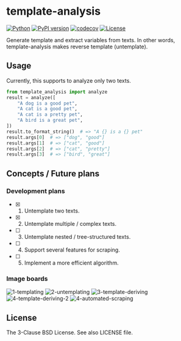 # template-analysis

[![Python](https://img.shields.io/pypi/pyversions/template-analysis.svg)](https://badge.fury.io/py/template-analysis)
[![PyPI version](https://img.shields.io/pypi/v/template-analysis.svg)](https://pypi.python.org/pypi/template-analysis/)
[![codecov](https://codecov.io/gh/kitsuyui/template-analysis/branch/main/graph/badge.svg?token=AMEP8YUYXA)](https://codecov.io/gh/kitsuyui/template-analysis)
[![License](https://img.shields.io/badge/License-BSD%203--Clause-blue.svg)](https://opensource.org/licenses/BSD-3-Clause)

Generate template and extract variables from texts.
In other words, template-analysis makes reverse template (untemplate).

## Usage

Currently, this supports to analyze only two texts.

```python
from template_analysis import analyze
result = analyze([
    "A dog is a good pet",
    "A cat is a good pet",
    "A cat is a pretty pet",
    "A bird is a great pet",
])
result.to_format_string()  # => "A {} is a {} pet"
result.args[0]  # => ["dog", "good"]
result.args[1]  # => ["cat", "good"]
result.args[2]  # => ["cat", "pretty"]
result.args[3]  # => ["bird", "great"]
```

## Concepts / Future plans

### Development plans

- [x] 1. Untemplate two texts.
- [x] 2. Untemplate multiple / complex texts.
- [ ] 3. Untemplate nested / tree-structured texts.
- [ ] 4. Support several features for scraping.
- [ ] 5. Implement a more efficient algorithm.

### Image boards

![1-templating](https://user-images.githubusercontent.com/2596972/73120667-7bafbf80-3fb4-11ea-823f-263c0010e0e9.png)
![2-untemplating](https://user-images.githubusercontent.com/2596972/73120668-7bafbf80-3fb4-11ea-9426-5471fcf2e601.png)
![3-template-deriving](https://user-images.githubusercontent.com/2596972/73120669-7bafbf80-3fb4-11ea-8236-1ab68f75ce60.png)
![4-template-deriving-2](https://user-images.githubusercontent.com/2596972/73120670-7c485600-3fb4-11ea-9eba-01aaafd08e4e.png)
![4-automated-scraping](https://user-images.githubusercontent.com/2596972/73120671-7c485600-3fb4-11ea-8ed6-56b93ee99b3a.png)

## License

The 3-Clause BSD License. See also LICENSE file.
